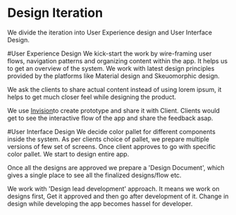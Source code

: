# Design Iteration

We divide the iteration into User Experience design and User Interface Design.

#User Experience Design
We kick-start the work by wire-framing user flows, navigation patterns and organizing content within the app. It helps us to get an overview of the system. We work with latest design principles provided by the platforms like Material design and Skeuomorphic design.

We ask the clients to share actual content instead of using lorem ipsum, it helps to get much closer feel while designing the product.

We use [Invision](http://www.invisionapp.com/)to create prototype and share it with Client. Clients would get to see the interactive flow of the app and share the feedback asap.

#User Interface Design
We decide color pallet for different components inside the system. As per clients choice of pallet, we prepare multiple versions of few set of screens. Once client approves to go with specific color pallet. We start to design entire app.

Once all the designs are approved we prepare a 'Design Document', which gives a single place to see all the finalized designs/flow etc.

We work with 'Design lead development' approach. It means we work on designs first, Get it approved and then go after development of it. Change in design while developing the app becomes hassel for developer.
